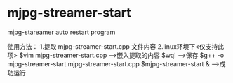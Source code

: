# mjpg-streamer-start
mjpg-stareamer auto restart program

使用方法：
  1.提取 mjpg-streamer-start.cpp 文件内容
  2.linux环境下<仅支持此项>
    $vim mjpg-streamer-start.cpp
      -->嵌入提取的内容
    $wq!
      -->保存
    $g++ -o mjpg-streamer-start mjpg-streamer-start.cpp
    $mjpg-streamer-start & 
      -->成功运行
      
      
   
